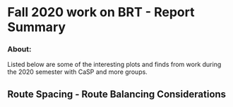 # Fall 2020 work on BRT - Report Summary

### About:
 Listed below are some of the interesting plots and finds from work during the 2020 semester with CaSP and more groups. 
 
 
 ## Route Spacing - Route Balancing Considerations
 
 
